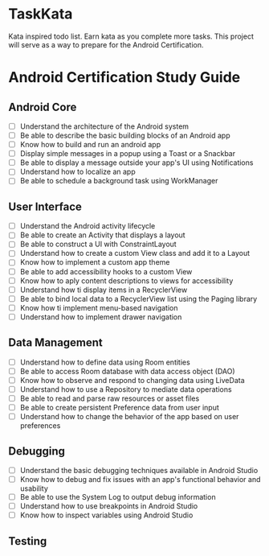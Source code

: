 # TaskKata
Kata inspired todo list. Earn kata as you complete more tasks.
This project will serve as a way to prepare for the Android Certification.

# Android Certification Study Guide
## Android Core
- [ ] Understand the architecture of the Android system
- [ ] Be able to describe the basic building blocks of an Android app
- [ ] Know how to build and run an android app
- [ ] Display simple messages in a popup using a Toast or a Snackbar
- [ ] Be able to display a message outside your app's UI using Notifications
- [ ] Understand how to localize an app
- [ ] Be able to schedule a background task using WorkManager

## User Interface
- [ ] Understand the Android activity lifecycle
- [ ] Be able to create an Activity that displays a layout
- [ ] Be able to construct a UI with ConstraintLayout
- [ ] Understand how to create a custom View class and add it to a Layout
- [ ] Know how to implement a custom app theme
- [ ] Be able to add accessibility hooks to a custom View
- [ ] Know how to aply content descriptions to views for accessibility
- [ ] Understand how ti display items in a RecyclerView
- [ ] Be able to bind local data to a RecyclerView list using the Paging library
- [ ] Know how ti implement menu-based navigation
- [ ] Understand how to implement drawer navigation

## Data Management
- [ ] Understand how to define data using Room entities
- [ ] Be able to access Room database with data access object (DAO)
- [ ] Know how to observe and respond to changing data using LiveData
- [ ] Understand how to use a Repository to mediate data operations
- [ ] Be able to read and parse raw resources or asset files
- [ ] Be able to create persistent Preference data from user input
- [ ] Understand how to change the behavior of the app based on user preferences

## Debugging
- [ ] Understand the basic debugging techniques available in Android Studio
- [ ] Know how to debug and fix issues with an app's functional behavior and usability
- [ ] Be able to use the System Log to output debug information
- [ ] Understand how to use breakpoints in Android Studio
- [ ] Know how to inspect variables using Android Studio

## Testing
